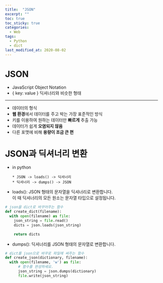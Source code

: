 ```yaml
---
title:  "JSON"
excerpt: ""
toc: true
toc_sticky: true
categories:
  - Web
tags:
  - Python
  - dict
last_modified_at: 2020-08-02
---
```


# JSON
* JavaScript Object Notation
* { key: value } 딕셔너리와 비슷한 형태
---
* 데이터의 형식
* **웹 환경**에서 데이터를 주고 박는 가장 표준적인 방식
* 키를 이용하여 원하는 데이터만 **빠르게** 추출 가능
* 데이터가 쉽게 **오염되지 않음**
* 다른 포맷에 비해 **용량이 조금 큰 편**

# JSON과 딕셔너리 변환
* in python

      * JSON -> loads() -> 딕셔너리
      * 딕셔너리 -> dumps() -> JSON
      
* loads(): JSON 형태의 문자열을 딕셔너리로 변환합니다.   
  이 때 딕셔너리의 모든 원소는 문자열 타입으로 설정됩니다.

```python
# json을 dict로 바꾸어주는 함수
def create_dict(filename):
  with open(filename) as file:
    json_string = file.read()
    dicts = json.loads(json_string)
    
    return dicts
```

* dumps(): 딕셔너리를 JSON 형태의 문자열로 변환합니다.

```python 
# dict를 json으로 바꾸로 파일에 써주는 함수
def create_json(dictionary, filename):
  with open(filename, 'w') as file:
      # 함수를 완성하세요.
      json_string = json.dumps(dictionary)
      file.write(json_string)
```
